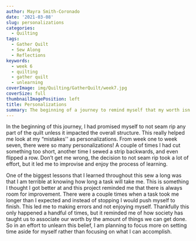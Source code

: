 ```yaml
---
author: Mayra Smith-Coronado
date: '2021-03-08'
slug: personalizations
categories:
  - Quilting
tags:
  - Gather Quilt
  - Sew Along
  - Reflections
keywords:
  - week 6
  - quilting
  - gather quilt
  - unlearning
coverImage: img/Quilting/GatherQuilt/week7.jpg
coverSize: full
thumbnailImagePosition: left
title: Personalizations
summary: The beginning of a journey to remind myself that my worth isn't determined by how much I get done.
---
```


In the beginning of this journey, I had promised myself to not seam rip any part of the quilt unless it impacted the overall structure. This really helped me look at my “mistakes'' as personalizations. From week one to week seven, there were so many personalizations! A couple of times I had cut something too short, another time I sewed a strip backwards, and even flipped a row. Don’t get me wrong, the decision to not seam rip took a lot of effort, but it led me to improvise and enjoy the process of learning.

One of the biggest lessons that I learned throughout this sew a long was that I am terrible at knowing how long a task will take me. This is something I thought I got better at and this project reminded me that there is always room for improvement. There were a couple times when a task took me longer than I expected and instead of stopping I would push myself to finish. This led me to making errors and not enjoying myself. Thankfully this only happened a handful of times, but it reminded me of how society has taught us to associate our worth by the amount of things we can get done. So in an effort to unlearn this belief, I am planning to focus more on setting time aside for myself rather than focusing on what I can accomplish.
